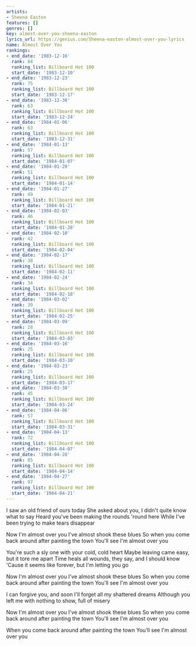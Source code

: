 ```yaml
---
artists:
- Sheena Easton
features: []
genres: []
key: almost-over-you-sheena-easton
lyrics_url: https://genius.com/Sheena-easton-almost-over-you-lyrics
name: Almost Over You
rankings:
- end_date: '1983-12-16'
  rank: 84
  ranking_list: Billboard Hot 100
  start_date: '1983-12-10'
- end_date: '1983-12-23'
  rank: 75
  ranking_list: Billboard Hot 100
  start_date: '1983-12-17'
- end_date: '1983-12-30'
  rank: 63
  ranking_list: Billboard Hot 100
  start_date: '1983-12-24'
- end_date: '1984-01-06'
  rank: 63
  ranking_list: Billboard Hot 100
  start_date: '1983-12-31'
- end_date: '1984-01-13'
  rank: 57
  ranking_list: Billboard Hot 100
  start_date: '1984-01-07'
- end_date: '1984-01-20'
  rank: 51
  ranking_list: Billboard Hot 100
  start_date: '1984-01-14'
- end_date: '1984-01-27'
  rank: 49
  ranking_list: Billboard Hot 100
  start_date: '1984-01-21'
- end_date: '1984-02-03'
  rank: 46
  ranking_list: Billboard Hot 100
  start_date: '1984-01-28'
- end_date: '1984-02-10'
  rank: 42
  ranking_list: Billboard Hot 100
  start_date: '1984-02-04'
- end_date: '1984-02-17'
  rank: 38
  ranking_list: Billboard Hot 100
  start_date: '1984-02-11'
- end_date: '1984-02-24'
  rank: 34
  ranking_list: Billboard Hot 100
  start_date: '1984-02-18'
- end_date: '1984-03-02'
  rank: 30
  ranking_list: Billboard Hot 100
  start_date: '1984-02-25'
- end_date: '1984-03-09'
  rank: 28
  ranking_list: Billboard Hot 100
  start_date: '1984-03-03'
- end_date: '1984-03-16'
  rank: 25
  ranking_list: Billboard Hot 100
  start_date: '1984-03-10'
- end_date: '1984-03-23'
  rank: 25
  ranking_list: Billboard Hot 100
  start_date: '1984-03-17'
- end_date: '1984-03-30'
  rank: 45
  ranking_list: Billboard Hot 100
  start_date: '1984-03-24'
- end_date: '1984-04-06'
  rank: 57
  ranking_list: Billboard Hot 100
  start_date: '1984-03-31'
- end_date: '1984-04-13'
  rank: 72
  ranking_list: Billboard Hot 100
  start_date: '1984-04-07'
- end_date: '1984-04-20'
  rank: 85
  ranking_list: Billboard Hot 100
  start_date: '1984-04-14'
- end_date: '1984-04-27'
  rank: 97
  ranking_list: Billboard Hot 100
  start_date: '1984-04-21'
---
```

I saw an old friend of ours today
She asked about you, I didn't quite know what to say
Heard you've been making the rounds 'round here
While I've been trying to make tears disappear

Now I'm almost over you
I've almost shook these blues
So when you come back around after painting the town
You'll see I'm almost over you

You're such a sly one with your cold, cold heart
Maybe leaving came easy, but it tore me apart
Time heals all wounds, they say, and I should know
'Cause it seems like forever, but I'm letting you go

Now I'm almost over you
I've almost shook these blues
So when you come back around after painting the town
You'll see I'm almost over you

I can forgive you, and soon I'll forget all my shattered dreams
Although you left me with nothing to show, full of misery

Now I'm almost over you
I've almost shook these blues
So when you come back around after painting the town
You'll see I'm almost over you

When you come back around after painting the town
You'll see I'm almost over you

